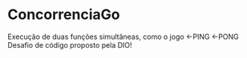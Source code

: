 # ConcorrenciaGo
Execução de duas funções simultâneas, como o jogo &lt;-PING &lt;-PONG
Desafio de código proposto pela DIO!
